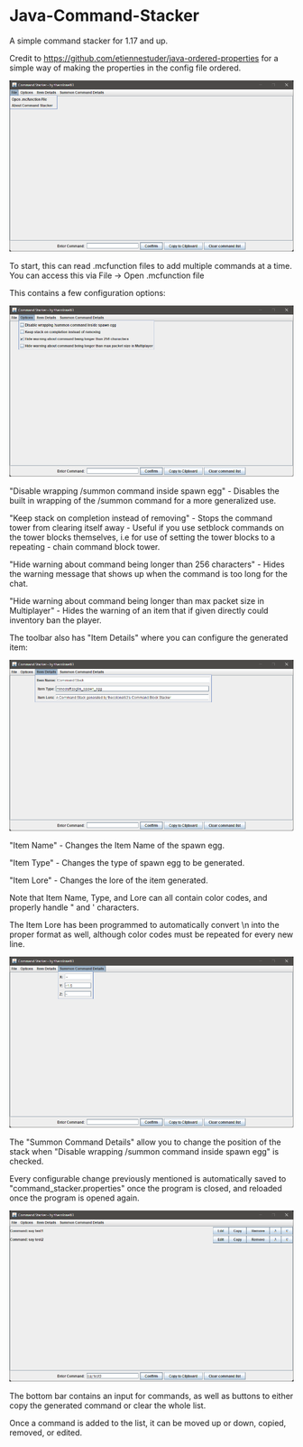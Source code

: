 # Java-Command-Stacker
A simple command stacker for 1.17 and up. 

Credit to https://github.com/etiennestuder/java-ordered-properties for a simple way of making the properties in the config file ordered.

![file menu image](https://github.com/thecolonel63/Java-Command-Stacker/raw/main/command_stacker_pics/file_menu.png?raw=true)

To start, this can read .mcfunction files to add multiple commands at a time. You can access this via File -> Open .mcfunction file

This contains a few configuration options:

![options menu image](https://github.com/thecolonel63/Java-Command-Stacker/raw/main/command_stacker_pics/options_menu.png?raw=true)

"Disable wrapping /summon command inside spawn egg" - Disables the built in wrapping of the /summon command for a more generalized use.

"Keep stack on completion instead of removing" - Stops the command tower from clearing itself away - Useful if you use setblock commands on the tower blocks themselves, i.e for use of setting the tower blocks to a repeating - chain command block tower.

"Hide warning about command being longer than 256 characters" - Hides the warning message that shows up when the command is too long for the chat. 

"Hide warning about command being longer than max packet size in Multiplayer" - Hides the warning of an item that if given directly could inventory ban the player.

The toolbar also has "Item Details" where you can configure the generated item:

![item details menu image](https://github.com/thecolonel63/Java-Command-Stacker/raw/main/command_stacker_pics/item_details_menu.png?raw=true)

"Item Name" - Changes the Item Name of the spawn egg.

"Item Type" - Changes the type of spawn egg to be generated.

"Item Lore" - Changes the lore of the item generated.

Note that Item Name, Type, and Lore can all contain color codes, and properly handle " and ' characters. 

The Item Lore has been programmed to automatically convert \n into the proper format as well, although color codes must be repeated for every new line.

![summon details menu image](https://github.com/thecolonel63/Java-Command-Stacker/blob/main/command_stacker_pics/summon_details_menu.png?raw=true)

The "Summon Command Details" allow you to change the position of the stack when "Disable wrapping /summon command inside spawn egg" is checked.

Every configurable change previously mentioned is automatically saved to "command_stacker.properties" once the program is closed, and reloaded once the program is opened again.

![example command list image](https://github.com/thecolonel63/Java-Command-Stacker/blob/main/command_stacker_pics/example_command_list.png?raw=true)

The bottom bar contains an input for commands, as well as buttons to either copy the generated command or clear the whole list.

Once a command is added to the list, it can be moved up or down, copied, removed, or edited.

